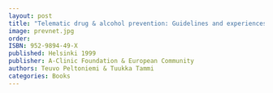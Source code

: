 ```yaml
---
layout: post
title: "Telematic drug & alcohol prevention: Guidelines and experiences from Prevnet Euro"
image: prevnet.jpg
order:
ISBN: 952-9894-49-X
published: Helsinki 1999
publisher: A-Clinic Foundation & European Community
authors: Teuvo Peltoniemi & Tuukka Tammi
categories: Books
---
```

